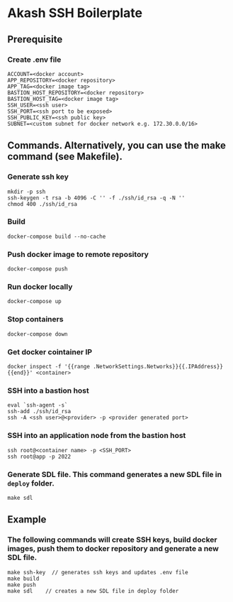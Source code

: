 # Akash SSH Boilerplate


## Prerequisite

### Create .env file
```
ACCOUNT=<docker account>
APP_REPOSITORY=<docker repository>
APP_TAG=<docker image tag>
BASTION_HOST_REPOSITORY=<docker repository>
BASTION_HOST_TAG=<docker image tag>
SSH_USER=<ssh user>
SSH_PORT=<ssh port to be exposed>
SSH_PUBLIC_KEY=<ssh public key>
SUBNET=<custom subnet for docker network e.g. 172.30.0.0/16>
```

## Commands. Alternatively, you can use the make command (see Makefile).

### Generate ssh key
    mkdir -p ssh
	ssh-keygen -t rsa -b 4096 -C '' -f ./ssh/id_rsa -q -N ''
	chmod 400 ./ssh/id_rsa
### Build
	docker-compose build --no-cache 

### Push docker image to remote repository
	docker-compose push

### Run docker locally
    docker-compose up

### Stop containers
    docker-compose down

### Get docker cointainer IP
    docker inspect -f '{{range .NetworkSettings.Networks}}{{.IPAddress}}{{end}}' <container>

### SSH into a bastion host
    eval `ssh-agent -s`
    ssh-add ./ssh/id_rsa
    ssh -A <ssh user>@<provider> -p <provider generated port>

### SSH into an application node from the bastion host
    ssh root@<container name> -p <SSH_PORT>
    ssh root@app -p 2022

### Generate SDL file. This command generates a new SDL file in `deploy` folder.
    make sdl
    
## Example

### The following commands will create SSH keys, build docker images, push them to docker repository and generate a new SDL file.
    make ssh-key  // generates ssh keys and updates .env file 
    make build
    make push
    make sdl	// creates a new SDL file in deploy folder


